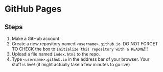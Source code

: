 # GitHub Pages

## Steps
1) Make a GitHub account.
2) Create a new repository named `<username>.github.io`. DO NOT FORGET TO CHECK the box to `Initialize this repository with a README`!!!
3) Upload a file named `index.html` to the repo.
4) Type `<username>.github.io` in the address bar of your browser. Your stuff is live! (it might actually take a few minutes to go live)
